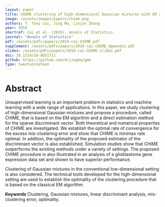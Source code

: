 ```yaml
---
layout: paper
title: CHIME clustering of high-dimensional Gaussian mixtures with EM algorithm and its optimality
image: /assets/images/papers/chime.png
authors: T. Tony Cai, Jing Ma, Linjun Zhang
year: 2019
shortref: Cai et al. (2019). Annals of Statistics.
journal: "Annals of Statistics"
pdf: /assets/pdfs/papers/2019-cai-CHIME.pdf
supplement: /assets/pdfs/papers/2019-cai-CHIME_Appendix.pdf
slides: /assets/pdfs/papers/2019-cai-CHIME-slides.pdf
doi: 10.1214/18-AOS1711 
github: https://github.com/drjingma/gmm
type: twentynineteen
---
```


# Abstract

Unsupervised learning is an important problem in statistics and machine learning with a wide range of applications. In this paper, we study clustering of high-dimensional Gaussian mixtures and propose a procedure, called CHIME,  that is based on the EM algorithm and a direct estimation method for the sparse discriminant vector. Both theoretical and numerical properties of CHIME are investigated. We establish the optimal rate of convergence for the excess mis-clustering error and show that CHIME is minimax rate optimal. In addition,  the optimality of the proposed estimator of the discriminant vector is also established. Simulation studies show that CHIME outperforms the existing methods under a variety of settings. The proposed CHIME procedure is also illustrated in an analysis of a glioblastoma gene expression data set and shown to have superior performance.

Clustering of Gaussian mixtures in the conventional low-dimensional setting is also considered. The technical tools developed for the high-dimensional setting are used to establish the optimality of the clustering procedure that is based on the classical EM algorithm.

**Keywords** Clustering, Gaussian mixtures, linear discriminant analysis, mis-clustering error, optimality.
